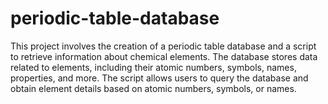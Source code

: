 # periodic-table-database

This project involves the creation of a periodic table database and a script to retrieve information about chemical elements. The database stores data related to elements, including their atomic numbers, symbols, names, properties, and more. The script allows users to query the database and obtain element details based on atomic numbers, symbols, or names.
